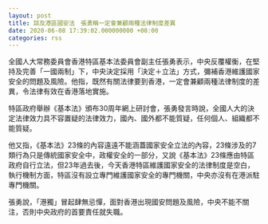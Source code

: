 ```yaml
---
layout: post
title: 談及港區國安法　張勇稱一定會兼顧兩種法律制度差異
date: 2020-06-08 17:39:02.000000000 +08:00
categories: rss
---
```


全國人大常務委員會香港特區基本法委員會副主任張勇表示，中央反覆權衡，在堅持及完善「一國兩制」下，中央決定採用「決定＋立法」方式，彌補香港維護國家安全的問題及風險。他指，既然有關法律要到香港，一定會兼顧兩種法律制度的差異，令法律有效在香港落地實施。

特區政府舉辦《基本法》頒布30周年網上研討會，張勇發言時說，全國人大的決定法律效力具不容置疑的法律效力，國內、國外都不能質疑，任何個人、組織都不能質疑。

他又指，《基本法》23條的內容遠遠不能涵蓋國家安全立法的內容，23條涉及的7類行為只是傳統國家安全中，政權安全的一部分，又說《基本法》23條應由特區政府自行立法，但23年過去後，今天香港特區維護國家安全的法律制度是空白，執行機制方面，特區沒有設立專門維護國家安全的專門機關，中央亦沒有在港派駐專門機關。

張勇說，「港獨」冒起肆無忌憚，面對香港出現國安問題及風險，中央不能不關注，否則中央政府的首要責任就失職。
